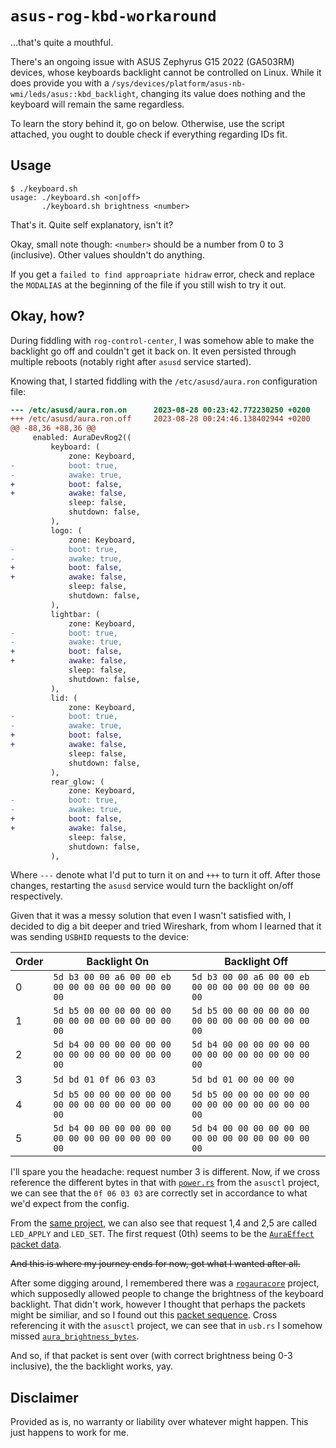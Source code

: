 # `asus-rog-kbd-workaround`

...that's quite a mouthful. 

There's an ongoing issue with ASUS Zephyrus G15 2022 (GA503RM) devices, whose keyboards backlight cannot be controlled on Linux. While it does provide you with a `/sys/devices/platform/asus-nb-wmi/leds/asus::kbd_backlight`, changing its value does nothing and the keyboard will remain the same regardless.

To learn the story behind it, go on below. Otherwise, use the script attached, you ought to double check if everything regarding IDs fit. 

## Usage

```console
$ ./keyboard.sh
usage: ./keyboard.sh <on|off>
       ./keyboard.sh brightness <number>
```

That's it. Quite self explanatory, isn't it?

Okay, small note though: `<number>` should be a number from 0 to 3 (inclusive). Other values shouldn't do anything.

If you get a `failed to find approapriate hidraw` error, check and replace the `MODALIAS` at the beginning of the file if you still wish to try it out.

## Okay, how?

During fiddling with `rog-control-center`, I was somehow able to make the backlight go off and couldn't get it back on. It even persisted through multiple reboots (notably right after `asusd` service started).

Knowing that, I started fiddling with the `/etc/asusd/aura.ron` configuration file:

```diff
--- /etc/asusd/aura.ron.on      2023-08-28 00:23:42.772230250 +0200
+++ /etc/asusd/aura.ron.off     2023-08-28 00:24:46.138402944 +0200
@@ -88,36 +88,36 @@
     enabled: AuraDevRog2((
         keyboard: (
             zone: Keyboard,
-            boot: true,
-            awake: true,
+            boot: false,
+            awake: false,
             sleep: false,
             shutdown: false,
         ),
         logo: (
             zone: Keyboard,
-            boot: true,
-            awake: true,
+            boot: false,
+            awake: false,
             sleep: false,
             shutdown: false,
         ),
         lightbar: (
             zone: Keyboard,
-            boot: true,
-            awake: true,
+            boot: false,
+            awake: false,
             sleep: false,
             shutdown: false,
         ),
         lid: (
             zone: Keyboard,
-            boot: true,
-            awake: true,
+            boot: false,
+            awake: false,
             sleep: false,
             shutdown: false,
         ),
         rear_glow: (
             zone: Keyboard,
-            boot: true,
-            awake: true,
+            boot: false,
+            awake: false,
             sleep: false,
             shutdown: false,
         ),
```

Where `---` denote what I'd put to turn it on and `+++` to turn it off. After those changes, restarting the `asusd` service would turn the backlight on/off respectively.

Given that it was a messy solution that even I wasn't satisfied with, I decided to dig a bit deeper and tried Wireshark, from whom I learned that it was sending `USBHID` requests to the device:

|Order|Backlight On|Backlight Off|
|-----|------------|-------------|
|0|`5d b3 00 00 a6 00 00 eb 00 00 00 00 00 00 00 00 00`|`5d b3 00 00 a6 00 00 eb 00 00 00 00 00 00 00 00 00`
|1|`5d b5 00 00 00 00 00 00 00 00 00 00 00 00 00 00 00`|`5d b5 00 00 00 00 00 00 00 00 00 00 00 00 00 00 00`
|2|`5d b4 00 00 00 00 00 00 00 00 00 00 00 00 00 00 00`|`5d b4 00 00 00 00 00 00 00 00 00 00 00 00 00 00 00`
|3|`5d bd 01 0f 06 03 03`|`5d bd 01 00 00 00 00`
|4|`5d b5 00 00 00 00 00 00 00 00 00 00 00 00 00 00 00`|`5d b5 00 00 00 00 00 00 00 00 00 00 00 00 00 00 00`
|5|`5d b4 00 00 00 00 00 00 00 00 00 00 00 00 00 00 00`|`5d b4 00 00 00 00 00 00 00 00 00 00 00 00 00 00 00`

I'll spare you the headache: request number 3 is different. Now, if we cross reference the different bytes in that with [`power.rs`](https://gitlab.com/asus-linux/asusctl/-/blob/4641e19c43ef5fa85e5d8d2aa5b6d39fce67db33/rog-aura/src/power.rs#L71) from the `asusctl` project, we can see that the `0f 06 03 03` are correctly set in accordance to what we'd expect from the config.

From the [same project](https://gitlab.com/asus-linux/asusctl/-/blob/4641e19c43ef5fa85e5d8d2aa5b6d39fce67db33/rog-aura/src/usb.rs#L18), we can also see that request 1,4 and 2,5 are called `LED_APPLY` and `LED_SET`. The first request (0th) seems to be the [`AuraEffect` packet data](https://gitlab.com/asus-linux/asusctl/-/blob/4641e19c43ef5fa85e5d8d2aa5b6d39fce67db33/rog-aura/src/builtin_modes.rs#L407).

~~And this is where my journey ends for now, got what I wanted after all.~~

After some digging around, I remembered there was a [`rogauracore`](https://github.com/wroberts/rogauracore/) project, which supposedly allowed people to change the brightness of the keyboard backlight. That didn't work, however I thought that perhaps the packets might be similiar, and so I found out this [packet sequence](https://github.com/wroberts/rogauracore/blob/a872431a59e47c1ab0b2a523e413723bdcd93a6e/src/rogauracore.c#L112). Cross referencing it with the `asusctl` project, we can see that in `usb.rs` I somehow missed [`aura_brightness_bytes`](https://gitlab.com/asus-linux/asusctl/-/blob/4641e19c43ef5fa85e5d8d2aa5b6d39fce67db33/rog-aura/src/usb.rs#L22).

And so, if that packet is sent over (with correct brightness being 0-3 inclusive), the the backlight works, yay.

## Disclaimer

Provided as is, no warranty or liability over whatever might happen. This just happens to work for me.